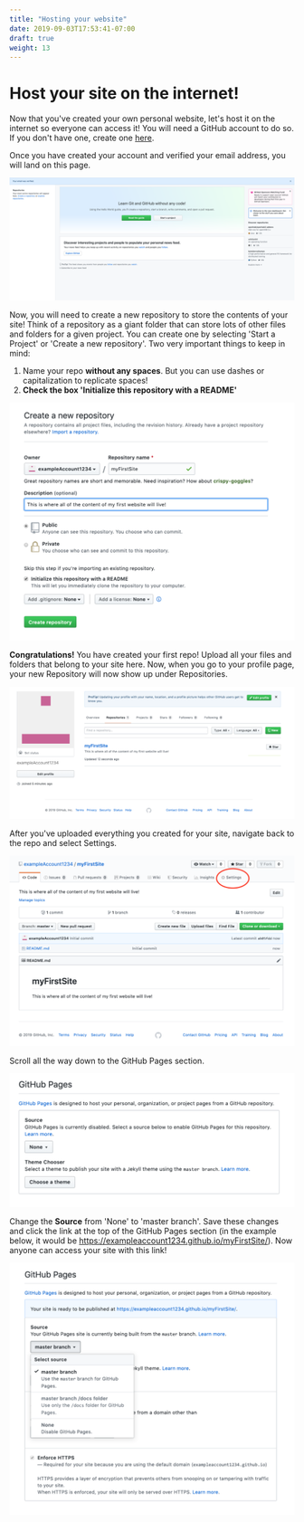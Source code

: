 ```yaml
---
title: "Hosting your website"
date: 2019-09-03T17:53:41-07:00
draft: true
weight: 13
---
```


# Host your site on the internet!
Now that you've created your own personal website, let's host it on the internet so everyone can access it! You will need a GitHub account to do so. If you don't have one, create one [here](https://github.com/).

Once you have created your account and verified your email address, you will land on this page.

![alt text](media/newAccount.png "new account landing page on github")

Now, you will need to create a new repository to store the contents of your site! Think of a repository as a giant folder that can store lots of other files and folders for a given project. You can create one by selecting 'Start a Project' or 'Create a new repository'. Two very important things to keep in mind:

1. Name your repo <b>without any spaces</b>. But you can use dashes or capitalization to replicate spaces!
2. <b>Check the box 'Initialize this repository with a README'</b>

![alt text](media/createRepo.png "create new account page on github")

<b>Congratulations!</b> You have created your first repo! Upload all your files and folders that belong to your site here. Now, when you go to your profile page, your new Repository will now show up under Repositories.

![alt text](media/firstRepoProfile.png "first profile on github")

After you've uploaded everything you created for your site, navigate back to the repo and select Settings.

![alt text](media/firstRepo.png "first repo on github")

Scroll all the way down to the GitHub Pages section.

![alt text](media/pages.png "github pages section on page")

Change the <b>Source</b> from 'None' to 'master branch'. Save these changes and click the link at the top of the GitHub Pages section (in the example below, it would be https://exampleaccount1234.github.io/myFirstSite/). Now anyone can access your site with this link!

![alt text](media/changeToMaster.png "change repo to master on github")
